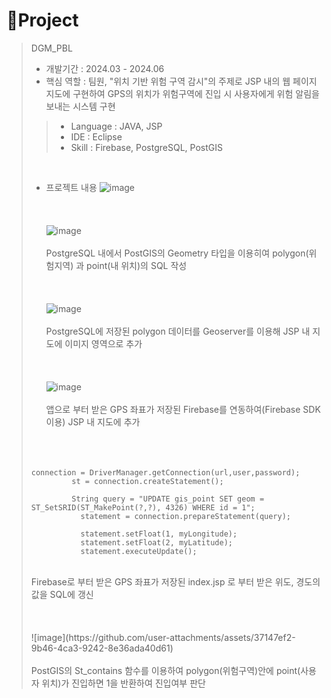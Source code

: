 # 📝Project

> DGM_PBL
>
> - 개발기간 : 2024.03 - 2024.06
> - 핵심 역할 : 팀원, "위치 기반 위험 구역 감시"의 주제로 JSP 내의 웹 페이지 지도에 구현하여 GPS의 위치가 위험구역에 진입 시 사용자에게 위험 알림을 보내는 시스템 구현
>   
>> - Language : JAVA, JSP
>> - IDE : Eclipse
>> - Skill : Firebase, PostgreSQL, PostGIS
>>
> <br/>
>
> - 프로젝트 내용
> ![image](https://github.com/user-attachments/assets/36306299-e1cc-416f-a503-af10df782786)
> <br/><br/><br/><br/>
> ![image](https://github.com/user-attachments/assets/249521aa-ee13-42f4-9fb4-f8f2c8082dd1)
> <br/><br/>
> PostgreSQL 내에서 PostGIS의 Geometry 타입을 이용히여 polygon(위험지역) 과 point(내 위치)의 SQL 작성
> <br/><br/><br/><br/>
> ![image](https://github.com/user-attachments/assets/013ae155-a6e9-4139-b380-0997591c6d81)
> <br/><br/>
> PostgreSQL에 저장된 polygon 데이터를 Geoserver를 이용해 JSP 내 지도에 이미지 영역으로 추가
> <br/><br/><br/><br/>
> ![image](https://github.com/user-attachments/assets/bc85b42d-6af3-451c-888c-05a4367d4053)
> <br/><br/>
> 앱으로 부터 받은 GPS 좌표가 저장된 Firebase를 연동하여(Firebase SDK 이용) JSP 내 지도에 추가
> <br/><br/><br/><br/>
>  ```
>  connection = DriverManager.getConnection(url,user,password);
>	      	st = connection.createStatement();
>	    	
>	        String query = "UPDATE gis_point SET geom = ST_SetSRID(ST_MakePoint(?,?), 4326) WHERE id = 1";
>	    	  statement = connection.prepareStatement(query);
>	    	
>	    	  statement.setFloat(1, myLongitude);
>	    	  statement.setFloat(2, myLatitude);
>	    	  statement.executeUpdate();
>  ```
> <br/>
> Firebase로 부터 받은 GPS 좌표가 저장된 index.jsp 로 부터 받은 위도, 경도의 값을 SQL에 갱신
> <br/><br/><br/><br/>
> ![image](https://github.com/user-attachments/assets/37147ef2-9b46-4ca3-9242-8e36ada40d61)
> <br/><br/>
> PostGIS의 St_contains 함수를 이용하여 polygon(위험구역)안에 point(사용자 위치)가 진입하면 1을 반환하여 진입여부 판단

